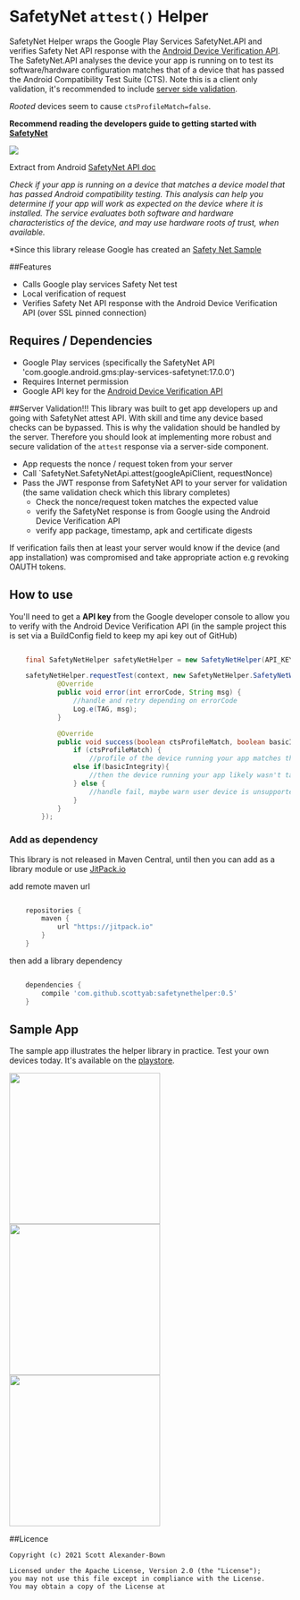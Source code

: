 SafetyNet `attest()` Helper
================

SafetyNet Helper wraps the Google Play Services SafetyNet.API and verifies Safety Net API response with the [Android Device Verification API](https://developer.android.com/google/play/safetynet/start.html#verify-compat-check). The SafetyNet.API analyses the device your app is running on to test its software/hardware configuration matches that of a device that has passed the Android Compatibility Test Suite (CTS). Note this is a client only validation, it's recommended to include [server side validation]().

*Rooted* devices seem to cause `ctsProfileMatch=false`.

**Recommend reading the developers guide to getting started with [SafetyNet](https://developer.android.com/google/play/safetynet/start.html)**


![](./sample/src/main/res/mipmap-xxhdpi/ic_launcher.png)


Extract from Android [SafetyNet API doc](https://developer.android.com/google/play/safetynet/index.html)

*Check if your app is running on a device that matches a device model that has passed Android compatibility testing. This analysis can help you determine if your app will work as expected on the device where it is installed. The service evaluates both software and hardware characteristics of the device, and may use hardware roots of trust, when available.*

*Since this library release Google has created an [Safety Net Sample](https://github.com/googlesamples/android-play-safetynet/tree/master/android/SafetyNetSample)


##Features

* Calls Google play services Safety Net test
* Local verification of request
* Verifies Safety Net API response with the Android Device Verification API (over SSL pinned connection)


## Requires / Dependencies

* Google Play services (specifically the SafetyNet API 'com.google.android.gms:play-services-safetynet:17.0.0')
* Requires Internet permission
* Google API key for the [Android Device Verification API](https://developer.android.com/training/safetynet/index.html#verify-compat-check)

##Server Validation!!!
This library was built to get app developers up and going with SafetyNet attest API.
With skill and time any device based checks can be bypassed. This is why the validation should be handled by the server. Therefore you should look at implementing more robust and secure validation of the `attest` response via a server-side component.

* App requests the nonce / request token from your server
* Call `SafetyNet.SafetyNetApi.attest(googleApiClient, requestNonce)
* Pass the JWT response from SafetyNet API to your server for validation (the same validation check which this library completes)
	* Check the nonce/request token matches the expected value
	* verify the SafetyNet response is from Google using the Android Device Verification API
	* verify app package, timestamp, apk and certificate digests

If verification fails then at least your server would know if the device (and app installation) was compromised and take appropriate action e.g revoking OAUTH tokens.


## How to use

You'll need to get a **API key** from the Google developer console to allow you to verify with the Android Device Verification API (in the sample project this is set via a BuildConfig field to keep my api key out of GitHub)

```java

    final SafetyNetHelper safetyNetHelper = new SafetyNetHelper(API_KEY);

    safetyNetHelper.requestTest(context, new SafetyNetHelper.SafetyNetWrapperCallback() {
            @Override
            public void error(int errorCode, String msg) {
                //handle and retry depending on errorCode
                Log.e(TAG, msg);
            }

            @Override
            public void success(boolean ctsProfileMatch, boolean basicIntegrity) {
                if (ctsProfileMatch) {
                    //profile of the device running your app matches the profile of a device that has passed Android compatibility testing.
                else if(basicIntegrity){
                    //then the device running your app likely wasn't tampered with, but the device has not necessarily passed Android compatibility testing.
                } else {
                    //handle fail, maybe warn user device is unsupported or in compromised state? (this is up to you!)
                }
            }
        });
```

### Add as dependency

This library is not released in Maven Central, until then you can add as a library module or use [JitPack.io](https://jitpack.io/#scottyab/safetynethelper)


add remote maven url

```gradle

    repositories {
        maven {
            url "https://jitpack.io"
        }
    }
```

then add a library dependency

```gradle

    dependencies {
        compile 'com.github.scottyab:safetynethelper:0.5'
    }
```


## Sample App

The sample app illustrates the helper library in practice. Test your own devices today. It's available on the [playstore](https://play.google.com/store/apps/details?id=com.scottyab.safetynet.sample).

<img width="270" src="./art/sample_req_pass_cts_pass.png">
<br>
<img width="270" src="./art/sample_req_pass_cts_fail.png">
<img width="270" src="./art/sample_req_pass_validation_fail.png">


##Licence

	Copyright (c) 2021 Scott Alexander-Bown

    Licensed under the Apache License, Version 2.0 (the "License");
    you may not use this file except in compliance with the License.
    You may obtain a copy of the License at
